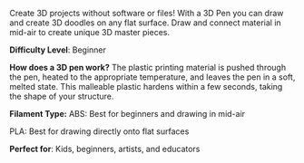 ﻿Create 3D projects without software or files! With a 3D Pen you can draw and create 3D doodles on any flat surface. Draw and connect material in mid-air to create unique 3D master pieces.

**Difficulty Level**: Beginner

**How does a 3D pen work?**
The plastic printing material is pushed through the pen, heated to the appropriate temperature, and leaves the pen in a soft, melted state. This malleable plastic hardens within a few seconds, taking the shape of your structure.

**Filament Type:**
ABS: Best for beginners and drawing in mid-air

PLA: Best for drawing directly onto flat surfaces

**Perfect for**: Kids, beginners, artists, and educators
